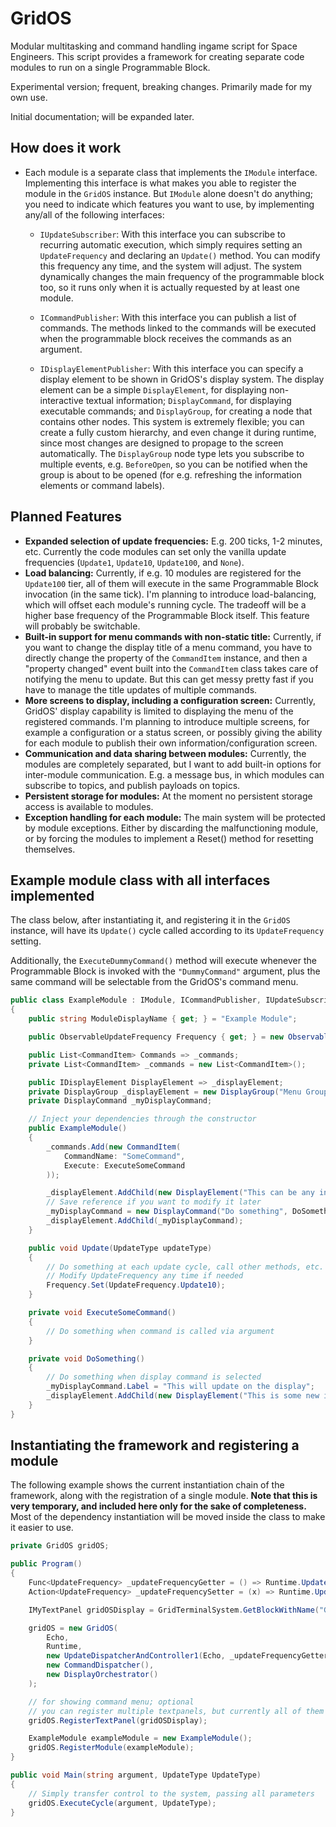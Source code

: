 # GridOS
Modular multitasking and command handling ingame script for Space Engineers. This script provides a framework for creating separate code modules to run on a single Programmable Block.

Experimental version; frequent, breaking changes. Primarily made for my own use.

Initial documentation; will be expanded later.

## How does it work

- Each module is a separate class that implements the `IModule` interface. Implementing this interface is what makes you able to register the module in the `GridOS` instance. But `IModule` alone doesn't do anything; you need to indicate which features you want to use, by implementing any/all of the following interfaces:

  - `IUpdateSubscriber`: With this interface you can subscribe to recurring automatic execution, which simply requires setting an `UpdateFrequency` and declaring an `Update()` method. You can modify this frequency any time, and the system will adjust. The system dynamically changes the main frequency of the programmable block too, so it runs only when it is actually requested by at least one module.

  - `ICommandPublisher`: With this interface you can publish a list of commands. The methods linked to the commands will be executed when the programmable block receives the commands as an argument.
  
  - `IDisplayElementPublisher`: With this interface you can specify a display element to be shown in GridOS's display system. The display element can be a simple `DisplayElement`, for displaying non-interactive textual information; `DisplayCommand`, for displaying executable commands; and `DisplayGroup`, for creating a node that contains other nodes. This system is extremely flexible; you can create a fully custom hierarchy, and even change it during runtime, since most changes are designed to propage to the screen automatically. The `DisplayGroup` node type lets you subscribe to multiple events, e.g. `BeforeOpen`, so you can be notified when the group is about to be opened (for e.g. refreshing the information elements or command labels).

## Planned Features

- **Expanded selection of update frequencies:** E.g. 200 ticks, 1-2 minutes, etc. Currently the code modules can set only the vanilla update frequencies (`Update1`, `Update10`, `Update100`, and `None`).
- **Load balancing:** Currently, if e.g. 10 modules are registered for the `Update100` tier, all of them will execute in the same Programmable Block invocation (in the same tick). I'm planning to introduce load-balancing, which will offset each module's running cycle. The tradeoff will be a higher base frequency of the Programmable Block itself. This feature will probably be switchable.
- **Built-in support for menu commands with non-static title:** Currently, if you want to change the display title of a menu command, you have to directly change the property of the `CommandItem` instance, and then a "property changed" event built into the `CommandItem` class takes care of notifying the menu to update. But this can get messy pretty fast if you have to manage the title updates of multiple commands.
- **More screens to display, including a configuration screen:** Currently, GridOS' display capability is limited to displaying the menu of the registered commands. I'm planning to introduce multiple screens, for example a configuration or a status screen, or possibly giving the ability for each module to publish their own information/configuration screen.
- **Communication and data sharing between modules:** Currently, the modules are completely separated, but I want to add built-in options for inter-module communication. E.g. a message bus, in which modules can subscribe to topics, and publish payloads on topics.
- **Persistent storage for modules:** At the moment no persistent storage access is available to modules.
- **Exception handling for each module:** The main system will be protected by module exceptions. Either by discarding the malfunctioning module, or by forcing the modules to implement a Reset() method for resetting themselves.

## Example module class with all interfaces implemented

The class below, after instantiating it, and registering it in the `GridOS` instance, will have its `Update()` cycle called according to its `UpdateFrequency` setting.

Additionally, the `ExecuteDummyCommand()` method will execute whenever the Programmable Block is invoked with the `"DummyCommand"` argument, plus the same command will be selectable from the GridOS's command menu.

```csharp
public class ExampleModule : IModule, ICommandPublisher, IUpdateSubscriber, IDisplayElementPublisher
{
    public string ModuleDisplayName { get; } = "Example Module";

    public ObservableUpdateFrequency Frequency { get; } = new ObservableUpdateFrequency(UpdateFrequency.Update100);

    public List<CommandItem> Commands => _commands;
    private List<CommandItem> _commands = new List<CommandItem>();

    public IDisplayElement DisplayElement => _displayElement;
    private DisplayGroup _displayElement = new DisplayGroup("Menu Group");
    private DisplayCommand _myDisplayCommand;

    // Inject your dependencies through the constructor
    public ExampleModule()
    {
        _commands.Add(new CommandItem(
            CommandName: "SomeCommand",
            Execute: ExecuteSomeCommand
        ));

        _displayElement.AddChild(new DisplayElement("This can be any information"));
        // Save reference if you want to modify it later
        _myDisplayCommand = new DisplayCommand("Do something", DoSomething);
        _displayElement.AddChild(_myDisplayCommand);
    }

    public void Update(UpdateType updateType)
    {
        // Do something at each update cycle, call other methods, etc.
        // Modify UpdateFrequency any time if needed
        Frequency.Set(UpdateFrequency.Update10);
    }

    private void ExecuteSomeCommand()
    {
        // Do something when command is called via argument
    }

    private void DoSomething()
    {
        // Do something when display command is selected
        _myDisplayCommand.Label = "This will update on the display";
        _displayElement.AddChild(new DisplayElement("This is some new information, dynamically added."));
    }
}
```

## Instantiating the framework and registering a module
The following example shows the current instantiation chain of the framework, along with the registration of a single module. **Note that this is very temporary, and included here only for the sake of completeness.** Most of the dependency instantiation will be moved inside the class to make it easier to use.

```csharp
private GridOS gridOS;

public Program()
{
    Func<UpdateFrequency> _updateFrequencyGetter = () => Runtime.UpdateFrequency;
    Action<UpdateFrequency> _updateFrequencySetter = (x) => Runtime.UpdateFrequency = x;

    IMyTextPanel gridOSDisplay = GridTerminalSystem.GetBlockWithName("GridOSDisplay") as IMyTextPanel;

    gridOS = new GridOS(
        Echo,
        Runtime,
        new UpdateDispatcherAndController1(Echo, _updateFrequencyGetter, _updateFrequencySetter),
        new CommandDispatcher(),
        new DisplayOrchestrator()
    );

    // for showing command menu; optional
    // you can register multiple textpanels, but currently all of them will show the same content
    gridOS.RegisterTextPanel(gridOSDisplay);

    ExampleModule exampleModule = new ExampleModule();
    gridOS.RegisterModule(exampleModule);
}

public void Main(string argument, UpdateType UpdateType)
{
    // Simply transfer control to the system, passing all parameters
    gridOS.ExecuteCycle(argument, UpdateType);
}
```
